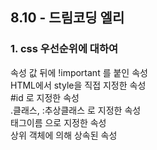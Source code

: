 ## 8.10 - 드림코딩 엘리

### 1. css 우선순위에 대하여

속성 값 뒤에 !important 를 붙인 속성 <br>
HTML에서 style을 직접 지정한 속성<br>
#id 로 지정한 속성<br>
.클래스, :추상클래스 로 지정한 속성<br>
태그이름 으로 지정한 속성<br>
상위 객체에 의해 상속된 속성<br>
